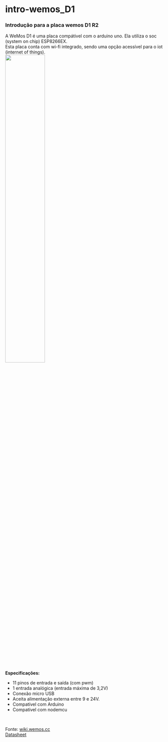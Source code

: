 # intro-wemos_D1
<h3>Introdução para a placa wemos D1 R2</h3>  
  
A WeMos D1 é uma placa compátivel com o arduino uno. Ela utiliza o soc (system on chip) ESP8266EX. <br/>
Esta placa conta com wi-fi integrado, sendo uma opção acessível para o iot (internet of things).  <br/>
<img width="50%" src="https://user-images.githubusercontent.com/53026536/69000507-8c0a3680-08af-11ea-9a22-708d15017ceb.jpg">
<br/>
<strong>Especificações:</strong>
<ul>
<li>11 pinos de entrada e saída (com pwm)</li>  
<li>1 entrada analógica (entrada máxima de 3,2V)</li>  
<li>Conexão micro USB</li>  
<li>Aceita alimentação externa entre 9 e 24V.</li>  
<li>Compatível com Arduino</li>  
<li>Compatível com nodemcu</li>  
</ul> <br/> 

Fonte: <a href="https://wiki.wemos.cc/products:d1:d1">wiki.wemos.cc</a> <br/> 
<a href="https://wiki.wemos.cc/_media/products:d1:d1_v2.0.0.pdf">Datasheet</a>
